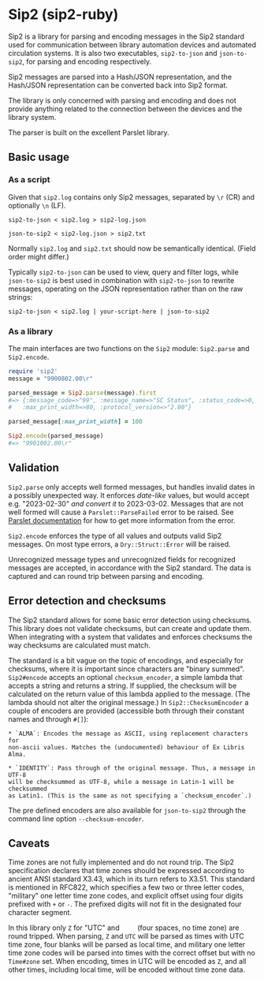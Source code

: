 # Sip2 (sip2-ruby)

Sip2 is a library for parsing and encoding messages in the Sip2 standard used
for communication between library automation devices and automated circulation
systems. It is also two executables, `sip2-to-json` and `json-to-sip2`, for
parsing and encoding respectively.

Sip2 messages are parsed into a Hash/JSON representation, and the
Hash/JSON representation can be converted back into Sip2 format.

The library is only concerned with parsing and encoding and does not provide
anything related to the connection between the devices and the library system.

The parser is built on the excellent Parslet library.

## Basic usage

### As a script

Given that `sip2.log` contains only Sip2 messages, separated by `\r` (CR) and
optionally `\n` (LF).

```
sip2-to-json < sip2.log > sip2-log.json

json-to-sip2 < sip2-log.json > sip2.txt
```

Normally `sip2.log` and `sip2.txt` should now be semantically identical. (Field
order might differ.)

Typically `sip2-to-json` can be used to view, query and filter logs, while
`json-to-sip2` is best used in combination with `sip2-to-json` to rewrite
messages, operating on the JSON representation rather than on the raw strings:

```
sip2-to-json < sip2.log | your-script-here | json-to-sip2
```

### As a library

The main interfaces are two functions on the `Sip2` module: `Sip2.parse` and
`Sip2.encode`.

```ruby
require 'sip2'
message = "9900802.00\r"

parsed_message = Sip2.parse(message).first
#=> {:message_code=>"99", :message_name=>"SC Status", :status_code=>0,
#   :max_print_width=>80, :protocol_version=>"2.00"}

parsed_message[:max_print_width] = 100

Sip2.encode(parsed_message)
#=> "9901002.00\r"
```

## Validation

`Sip2.parse` only accepts well formed messages, but handles invalid dates in a
possibly unexpected way. It enforces *date-like* values, but would accept e.g.
"2023-02-30" *and convert it* to 2023-03-02. Messages that are not well formed
will cause a `Parslet::ParseFailed` error to be raised. See [Parslet
documentation][parslet-docs] for how to get more information from the error.

[parslet-docs]: https://kschiess.github.io/parslet/documentation.html

`Sip2.encode` enforces the type of all values and outputs valid Sip2
messages. On most type errors, a `Dry::Struct::Error` will be raised.

Unrecognized message types and unrecognized fields for recognized messages are
accepted, in accordance with the Sip2 standard. The data is captured and can
round trip between parsing and encoding.

## Error detection and checksums

The Sip2 standard allows for some basic error detection using checksums. This
library does not validate checksums, but can create and update them.
When integrating with a system that validates and enforces checksums the way
checksums are calculated must match.

The standard is a bit vague on the topic of encodings, and especially for
checksums, where it is important since characters are "binary summed".
`Sip2#encode` accepts an optional `checksum_encoder`, a simple lambda that
accepts a string and returns a string. If supplied, the checksum will be
calculated on the return value of this lambda applied to the message. (The
lambda should not alter the original message.) In `Sip2::ChecksumEncoder` a
couple of encoders are provided (accessible both through their constant names
and through `#[]`):

    * `ALMA`: Encodes the message as ASCII, using replacement characters for
    non-ascii values. Matches the (undocumented) behaviour of Ex Libris Alma.

    * `IDENTITY`: Pass through of the original message. Thus, a message in UTF-8
    will be checksummed as UTF-8, while a message in Latin-1 will be checksummed
    as Latin1. (This is the same as not specifying a `checksum_encoder`.)

The pre defined encoders are also available for `json-to-sip2` through the
command line option `--checksum-encoder`.

## Caveats

Time zones are not fully implemented and do not round trip. The Sip2
specification declares that time zones should be expressed according to ancient
ANSI standard X3.43, which in its turn refers to X3.51. This standard is
mentioned in RFC822, which specifies a few two or three letter codes, "military"
one letter time zone codes, and explicit offset using four digits prefixed with
`+` or `-`. The prefixed digits will not fit in the designated four character
segment.

In this library only `Z` for "UTC" and `    ` (four spaces, no time zone) are
round tripped. When parsing, `Z` and `UTC` will be parsed as times with UTC time
zone, four blanks will be parsed as local time, and military one letter time
zone codes will be parsed into times with the correct offset but with no
`Time#zone` set. When encoding, times in UTC will be encoded as `Z`, and all
other times, including local time, will be encoded without time zone data.
